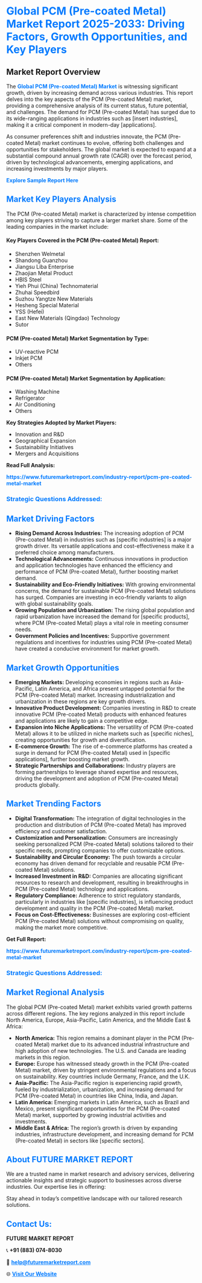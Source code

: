<h1 style="color: #007BFF;">Global PCM (Pre-coated Metal) Market Report 2025-2033: Driving Factors, Growth Opportunities, and Key Players</h1>

<section id="overview">
<h2>Market Report Overview</h2>
<p>The <a href="https://www.futuremarketreport.com/industry-report/pcm-pre-coated-metal-market" style="color: #007BFF; text-decoration: none;"><strong>Global PCM (Pre-coated Metal) Market</strong></a> is witnessing significant growth, driven by increasing demand across various industries. This report delves into the key aspects of the PCM (Pre-coated Metal) market, providing a comprehensive analysis of its current status, future potential, and challenges. The demand for PCM (Pre-coated Metal) has surged due to its wide-ranging applications in industries such as [insert industries], making it a critical component in modern-day [applications].</p>
<p>As consumer preferences shift and industries innovate, the PCM (Pre-coated Metal) market continues to evolve, offering both challenges and opportunities for stakeholders. The global market is expected to expand at a substantial compound annual growth rate (CAGR) over the forecast period, driven by technological advancements, emerging applications, and increasing investments by major players.</p>
</section>

<section id="overview">
<p><a href="https://www.futuremarketreport.com/request-sample/reportId=28800" style="color: #007BFF; text-decoration: none;"><strong>Explore Sample Report Here</strong></a></p>
</section>

<section id="key-players">
<h2 style="color: #007BFF;">Market Key Players Analysis</h2>
<p>The PCM (Pre-coated Metal) market is characterized by intense competition among key players striving to capture a larger market share. Some of the leading companies in the market include:</p>
<h4>Key Players Covered in the PCM (Pre-coated Metal) Report:</h4>
<ul><li>Shenzhen Welmetal</li><li>Shandong Guanzhou</li><li>Jiangsu Liba Enterprise</li><li>Zhaojian Metal Product</li><li>HBIS Steel</li><li>Yieh Phui (China) Technomaterial</li><li>Zhuhai Speedbird</li><li>Suzhou Yangtze New Materials</li><li>Hesheng Special Material</li><li>YSS (Hefei)</li><li>East New Materials (Qingdao) Technology</li><li>Sutor</li></ul>
<h4>PCM (Pre-coated Metal) Market Segmentation by Type:</h4>
<ul><li>UV-reactive PCM</li><li>Inkjet PCM</li><li>Others</li></ul>

<h4>PCM (Pre-coated Metal) Market Segmentation by Application:</h4>
<ul><li>Washing Machine</li><li>Refrigerator</li><li>Air Conditioning</li><li>Others</li></ul>
<p><strong>Key Strategies Adopted by Market Players:</strong></p>
<ul>
<li>Innovation and R&D</li>
<li>Geographical Expansion</li>
<li>Sustainability Initiatives</li>
<li>Mergers and Acquisitions</li>
</ul>
</section>

<section>
<p><strong>Read Full Analysis: </strong></p><a href="https://www.futuremarketreport.com/industry-report/pcm-pre-coated-metal-market" style="color: #007BFF; text-decoration: none;"><strong>https://www.futuremarketreport.com/industry-report/pcm-pre-coated-metal-market</strong></a>
<h3 style="color: #007BFF;">Strategic Questions Addressed:</h3>
</section>

<section id="driving-factors">
<h2 style="color: #007BFF;">Market Driving Factors</h2>
<ul>
<li><strong>Rising Demand Across Industries:</strong> The increasing adoption of PCM (Pre-coated Metal) in industries such as [specific industries] is a major growth driver. Its versatile applications and cost-effectiveness make it a preferred choice among manufacturers.</li>
<li><strong>Technological Advancements:</strong> Continuous innovations in production and application technologies have enhanced the efficiency and performance of PCM (Pre-coated Metal), further boosting market demand.</li>
<li><strong>Sustainability and Eco-Friendly Initiatives:</strong> With growing environmental concerns, the demand for sustainable PCM (Pre-coated Metal) solutions has surged. Companies are investing in eco-friendly variants to align with global sustainability goals.</li>
<li><strong>Growing Population and Urbanization:</strong> The rising global population and rapid urbanization have increased the demand for [specific products], where PCM (Pre-coated Metal) plays a vital role in meeting consumer needs.</li>
<li><strong>Government Policies and Incentives:</strong> Supportive government regulations and incentives for industries using PCM (Pre-coated Metal) have created a conducive environment for market growth.</li>
</ul>
</section>

<section id="growth-opportunities">
<h2 style="color: #007BFF;">Market Growth Opportunities</h2>
<ul>
<li><strong>Emerging Markets:</strong> Developing economies in regions such as Asia-Pacific, Latin America, and Africa present untapped potential for the PCM (Pre-coated Metal) market. Increasing industrialization and urbanization in these regions are key growth drivers.</li>
<li><strong>Innovative Product Development:</strong> Companies investing in R&D to create innovative PCM (Pre-coated Metal) products with enhanced features and applications are likely to gain a competitive edge.</li>
<li><strong>Expansion into Niche Applications:</strong> The versatility of PCM (Pre-coated Metal) allows it to be utilized in niche markets such as [specific niches], creating opportunities for growth and diversification.</li>
<li><strong>E-commerce Growth:</strong> The rise of e-commerce platforms has created a surge in demand for PCM (Pre-coated Metal) used in [specific applications], further boosting market growth.</li>
<li><strong>Strategic Partnerships and Collaborations:</strong> Industry players are forming partnerships to leverage shared expertise and resources, driving the development and adoption of PCM (Pre-coated Metal) products globally.</li>
</ul>
</section>

<section id="trending-factors">
<h2 style="color: #007BFF;">Market Trending Factors</h2>
<ul>
<li><strong>Digital Transformation:</strong> The integration of digital technologies in the production and distribution of PCM (Pre-coated Metal) has improved efficiency and customer satisfaction.</li>
<li><strong>Customization and Personalization:</strong> Consumers are increasingly seeking personalized PCM (Pre-coated Metal) solutions tailored to their specific needs, prompting companies to offer customizable options.</li>
<li><strong>Sustainability and Circular Economy:</strong> The push towards a circular economy has driven demand for recyclable and reusable PCM (Pre-coated Metal) solutions.</li>
<li><strong>Increased Investment in R&D:</strong> Companies are allocating significant resources to research and development, resulting in breakthroughs in PCM (Pre-coated Metal) technology and applications.</li>
<li><strong>Regulatory Compliance:</strong> Adherence to strict regulatory standards, particularly in industries like [specific industries], is influencing product development and quality in the PCM (Pre-coated Metal) market.</li>
<li><strong>Focus on Cost-Effectiveness:</strong> Businesses are exploring cost-efficient PCM (Pre-coated Metal) solutions without compromising on quality, making the market more competitive.</li>
</ul>
</section>

<section>
<p><strong>Get Full Report: </strong></p><a href="https://www.futuremarketreport.com/industry-report/pcm-pre-coated-metal-market" style="color: #007BFF; text-decoration: none;"><strong>https://www.futuremarketreport.com/industry-report/pcm-pre-coated-metal-market</strong></a>
<h3 style="color: #007BFF;">Strategic Questions Addressed:</h3>
</section>


<section id="regional-analysis">
<h2 style="color: #007BFF;">Market Regional Analysis</h2>
<p>The global PCM (Pre-coated Metal) market exhibits varied growth patterns across different regions. The key regions analyzed in this report include North America, Europe, Asia-Pacific, Latin America, and the Middle East & Africa:</p>
<ul>
<li><strong>North America:</strong> This region remains a dominant player in the PCM (Pre-coated Metal) market due to its advanced industrial infrastructure and high adoption of new technologies. The U.S. and Canada are leading markets in this region.</li>
<li><strong>Europe:</strong> Europe has witnessed steady growth in the PCM (Pre-coated Metal) market, driven by stringent environmental regulations and a focus on sustainability. Key countries include Germany, France, and the U.K.</li>
<li><strong>Asia-Pacific:</strong> The Asia-Pacific region is experiencing rapid growth, fueled by industrialization, urbanization, and increasing demand for PCM (Pre-coated Metal) in countries like China, India, and Japan.</li>
<li><strong>Latin America:</strong> Emerging markets in Latin America, such as Brazil and Mexico, present significant opportunities for the PCM (Pre-coated Metal) market, supported by growing industrial activities and investments.</li>
<li><strong>Middle East & Africa:</strong> The region’s growth is driven by expanding industries, infrastructure development, and increasing demand for PCM (Pre-coated Metal) in sectors like [specific sectors].</li>
</ul>
</section>

<footer>
<h2 style="color: #007BFF;">About FUTURE MARKET REPORT</h2>
<p>We are a trusted name in market research and advisory services, delivering actionable insights and strategic support to businesses across diverse industries. Our expertise lies in offering:</p>

<p>Stay ahead in today’s competitive landscape with our tailored research solutions.</p>

<h2 style="color: #007BFF;">Contact Us:</h2>
<p><strong>FUTURE MARKET REPORT</strong></p>
<p>📞 <strong>+91 (883) 074-8030</strong></p>
<p>📧 <strong><a href="mailto:help@futuremarketreport.com" style="color: #007BFF;">help@futuremarketreport.com</a></strong></p>
<p>🌐 <strong><a href="https://www.futuremarketreport.com/" style="color: #007BFF;">Visit Our Website</a></strong></p>
</footer>